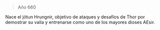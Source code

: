 > Año 660

Nace el jötun Hrungnir, objetivo de ataques y desafíos de Thor por demostrar su valía y entrenarse como uno de los mayores dioses AEsir.